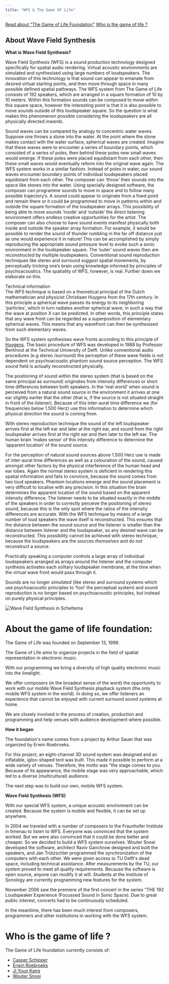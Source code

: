 ```yaml
---
title: "WFS & The Game Of Life"
---
```


[Read about "The Game of Life Foundation"](#about-the-game-of-life-foundation)
[Who is the game of life ?](#who-is-the-game-of-life)

About Wave Field Synthesis
--------------------------


**What is Wave Field Synthesis?**

Wave Field Synthesis (WFS) is a sound production technology designed specifically for spatial audio rendering. Virtual acoustic environments are simulated and synthesised using large numbers of loudspeakers. The innovation of this technology is that sound can appear to emanate from desired virtual starting points, and then move through space in many possible defined spatial pathways. The WFS system from The Game of Life consists of 192 speakers, which are arranged in a square formation of 10 by 10 meters. Within this formation sounds can be composed to move _within_ this square space, however the interesting point is that it is also possible to move sounds outside of this loudspeaker square. So the question is what makes this phenomenon possible considering the loudspeakers are all physically directed _inwards_.

Sound waves can be compared by analogy to concentric water waves. Suppose one throws a stone into the water. At the point where the stone makes contact with the water surface, spherical waves are created. Imagine that these waves were to encounter a series of boundary points, which consisted of a series of poles, then behind these poles new small waves would emerge. If these poles were placed equidistant from each other, then these small waves would eventually reform into the original wave again. The WFS system works in a similar fashion. Instead of poles in water, our sound waves encounter boundary points of individual loudspeakers placed equidistant from each other. The composer can ‘throw’ their sounds into the space like stones into the water. Using specially designed software, the composer can programme sounds to move in space and to follow many possible trajectory’s. A sound could appear to originate from a fixed point and remain there or it could be programmed to move in patterns within and outside the square formation of the loudspeaker arrays. This possibility of being able to move sounds ‘inside’ and ‘outside’ the direct listening environment offers endless creative opportunities for the artist. The composer can also choose to have sound events manifest physically both inside and outside the speaker array formation. For example, it would be possible to render the sound of thunder rumbling in the far off distance just as one would experience it in nature! This can be accomplished by simply reproducing the appropriate sound pressure level to evoke such a sonic environment in the loudspeaker square. The ‘outer’ sound waves then are _reconstructed_ by multiple loudspeakers. Conventional sound reproduction techniques like stereo and surround _suggest_ spatial movements, by perceptually tricking one’s brain using knowledge informed by principles of psychoacoustics. The spatiality of WFS, however, is real. Further down we elaborate on this.

Technical information  
The WFS technique is based on a theoretical principal of the Dutch mathematician and physicist Christiaan Huygens from the 17th century. In this principle a spherical wave passes its energy to its neighboring ‘particles’, which in turn radiates another spherical wave, in such a way that the wave at position X can be predicted. In other words, this principle states that any wave front can be regarded as a superposition of elementary spherical waves. This means that any wavefront can then be synthesised from such elementary waves.

So the WFS system synthesises wave fronts according to this principle of [Huygens](https://web.archive.org/web/20210513224931/http://en.wikipedia.org/wiki/Huygens_principle). The basic procedure of WFS was developed in 1988 by Professor Berkhout at the Technical University of Delft. Unlike conventional audio procedures (e.g stereo /surround) the perception of these wave fields is not dependent on psychoacoustic phantom sound source perception. The WFS sound field is actually reconstructed physically.

The positioning of sound within the stereo system (that is based on the same principal as surround) originates from intensity differences or short time differences between both speakers. In the ‘real world’ when sound is perceived from a natural sound source in the environment it arrives at one ear slightly earlier that the other (that is, if the source is not situated straight in front of the listener). Because of this inter-aural time difference we (for frequencies below 1.500 Herz) use this information to determine which physical direction the sound is coming from.

With stereo reproduction technique the sound of the left loudspeaker arrives first at the left ear and later at the right ear, and sound from the right loudspeaker arrives first at the right ear and then later to the left ear. The human brain ‘makes sense’ of this intensity difference to determine the ‘apparent location’ of the sound source.

For the perception of natural sound sources above 1.500 Herz use is made of inter-aural time differences as well as a colouration of the sound, caused amongst other factors by the physical interference of the human head and ear lobes. Again the normal stereo system is deficient in rendering this spatial information and fails to convince, because the sound comes from two loud speakers. Phantom locations emerge and the sound placement is very difficult to localise with any precision. In this situation the brain determines the apparent location of the sound based on the apparent intensity difference. The listener needs to be situated exactly in the middle of the speakers in order to correctly perceive the positioning of stereo sound, because this is the only spot where the ratios of the intensity differences are accurate. With the WFS technique by means of a large number of loud speakers the wave itself is reconstructed. This ensures that the distance between the sound source and the listener is smaller than the distance between listener and the loudspeaker, so any desired wave can be reconstructed. This possibility cannot be achieved with stereo technique, because the loudspeakers are the sources _themselves_ and do not reconstruct a source.

Practically speaking a computer controls a large array of individual loudspeakers arranged as arrays around the listener and the computer synthesis activates each solitary loudspeaker membrane, at the time when the virtual wave front would pass through it.

Sounds are no longer _simulated_ (like stereo and surround systems which use psychoacoustic principles to ‘fool’ the perceptual system) and sound reproduction is no longer based on psychoacoustic principles, but instead on purely physical principles.

![Wave Field Synthesis in Scheltema](/img/scheltema.jpg "image of WFS in building")

<a id="about-the-game-of-life-foundation"></a>

# About the game of life foundation:

The Game of Life was founded on September 13, 1999.

The Game of Life aims to organize projects in the field of spatial representation in electronic music.

With our programming we bring a diversity of high quality electronic music into the limelight.

We offer composers (in the broadest sense of the word) the opportunity to work with our mobile Wave Field Synthesis playback system (the only mobile WFS system in the world). In doing so, we offer listeners an experience that cannot be enjoyed with current surround sound systems at home.

We are closely involved in the process of creation, production and programming and help venues with audience development where possible.

__How it began__

The foundation's name comes from a project by Arthur Sauer that was organized by Erwin Roebroeks.

For this project, an eight-channel 3D sound system was designed and an inflatable, igloo-shaped tent was built. This made it possible to perform at a wide variety of venues. Therefore, the motto was "the stage comes to you. Because of its appearance, the mobile stage was very approachable, which led to a diverse (multicultural) audience.

The next step was to build our own, mobile WFS system.

__Wave Field Synthesis (WFS)__

With our special WFS system, a unique acoustic environment can be created. Because the system is mobile and flexible, it can be set up anywhere.

In 2004 we traveled with a number of composers to the Fraunhofer Institute in Ilmenau to listen to WFS. Everyone was convinced that the system worked. But we were also convinced that it could be done better and cheaper. So we decided to build a WFS system ourselves. Wouter Snoei developed the software, architect Raviv Ganchrow designed and built the speakers, and Jan Trützschler programmed the synchronization of the computers with each other. We were given access to TU Delft's dead space, including technical assistance. After measurements by the TU, our system proved to meet all quality requirements. Because the software is open source, anyone can modify it at will. Students at the Institute of Sonology are currently programming new features for the system.

November 2006 saw the premiere of the first concert in the series "THE 192 Loudspeaker Experience (Focussed Sound in Sonic Space). Due to great public interest, concerts had to be continuously scheduled.

In the meantime, there has been much interest from composers, programmers and other institutions in working with the WFS system.

# Who is the game of life ?

The Game of Life foundation currently consists of:

- [Casper Schipper](https://www.casperschipper.nl)
- [Erwin Roebroeks](https://www.linkedin.com/in/erwinroebroeks/?originalSubdomain=nl)
- [Ji Youn Kang](http://www.jiyounkang.com/)
- [Wouter Snoei](https://www.woutersnoei.nl)
